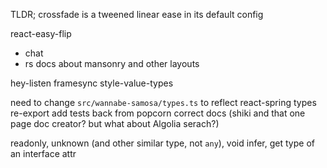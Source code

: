 TLDR; crossfade is a tweened linear ease in its default config

react-easy-flip

- chat
- rs docs about mansonry and other layouts

hey-listen
framesync
style-value-types

need to change `src/wannabe-samosa/types.ts` to reflect react-spring types
re-export
add tests back from popcorn
correct docs (shiki and that one page doc creator? but what about Algolia serach?)

readonly, unknown (and other similar type, not `any`), void
infer, get type of an interface attr
